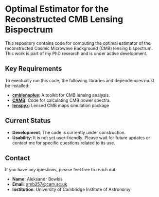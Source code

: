 # Optimal Estimator for the Reconstructed CMB Lensing Bispectrum  

This repository contains code for computing the optimal estimator of the reconstructed Cosmic Microwave Background (CMB) lensing bispectrum. This work is part of my PhD research and is under active development.   

## **Key Requirements**  
To eventually run this code, the following libraries and dependencies must be installed:  

- **[cmblensplus](https://github.com/toshiyan/cmblensplus)**: A toolkit for CMB lensing analysis.  
- **[CAMB](https://camb.info/)**: Code for calculating CMB power spectra.  
- **[lenspyx](https://github.com/carronj/lenspyx)**: Lensed CMB maps simulation package

## **Current Status**  
- **Development**: The code is currently under construction. 
- **Usability**: It is not yet user-friendly. Please wait for future updates or contact me for specific questions related to its use.  

## **Contact**  
If you have any questions, please feel free to reach out:  
- **Name**: Aleksandr Bowkis
- **Email**: amb257@cam.ac.uk 
- **Institution**: University of Cambridge Institute of Astronomy
